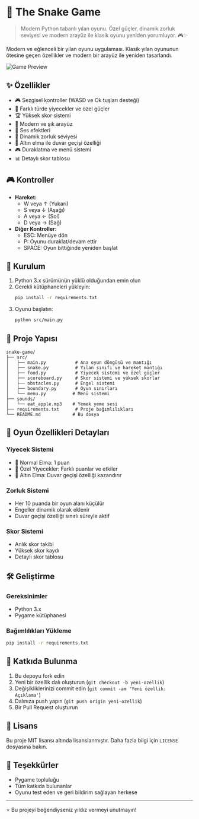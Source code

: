 # 🐍 The Snake Game

> Modern Python tabanlı yılan oyunu. Özel güçler, dinamik zorluk seviyesi ve modern arayüz ile klasik oyunu yeniden yorumluyor. 🎮✨

Modern ve eğlenceli bir yılan oyunu uygulaması. Klasik yılan oyununun ötesine geçen özellikler ve modern bir arayüz ile yeniden tasarlandı.

![Game Preview](preview.png)

## ✨ Özellikler

- 🎮 Sezgisel kontroller (WASD ve Ok tuşları desteği)
- 🎯 Farklı türde yiyecekler ve özel güçler
- 🏆 Yüksek skor sistemi
- 🎨 Modern ve şık arayüz
- 🎵 Ses efektleri
- 🎯 Dinamik zorluk seviyesi
- 🍎 Altın elma ile duvar geçişi özelliği
- 🎮 Duraklatma ve menü sistemi
- 📊 Detaylı skor tablosu

## 🎮 Kontroller

- **Hareket:**
  - W veya ↑ (Yukarı)
  - S veya ↓ (Aşağı)
  - A veya ← (Sol)
  - D veya → (Sağ)
- **Diğer Kontroller:**
  - ESC: Menüye dön
  - P: Oyunu duraklat/devam ettir
  - SPACE: Oyun bittiğinde yeniden başlat

## 🚀 Kurulum

1. Python 3.x sürümünün yüklü olduğundan emin olun
2. Gerekli kütüphaneleri yükleyin:
   ```bash
   pip install -r requirements.txt
   ```
3. Oyunu başlatın:
   ```bash
   python src/main.py
   ```

## 📁 Proje Yapısı

```
snake-game/
├── src/
│   ├── main.py           # Ana oyun döngüsü ve mantığı
│   ├── snake.py          # Yılan sınıfı ve hareket mantığı
│   ├── food.py           # Yiyecek sistemi ve özel güçler
│   ├── scoreboard.py     # Skor sistemi ve yüksek skorlar
│   ├── obstacles.py      # Engel sistemi
│   ├── boundary.py       # Oyun sınırları
│   └── menu.py          # Menü sistemi
├── sounds/
│   └── eat_apple.mp3    # Yemek yeme sesi
├── requirements.txt      # Proje bağımlılıkları
└── README.md            # Bu dosya
```

## 🎯 Oyun Özellikleri Detayları

### Yiyecek Sistemi
- 🍎 Normal Elma: 1 puan
- 🍇 Özel Yiyecekler: Farklı puanlar ve etkiler
- 🍎 Altın Elma: Duvar geçişi özelliği kazandırır

### Zorluk Sistemi
- Her 10 puanda bir oyun alanı küçülür
- Engeller dinamik olarak eklenir
- Duvar geçişi özelliği sınırlı süreyle aktif

### Skor Sistemi
- Anlık skor takibi
- Yüksek skor kaydı
- Detaylı skor tablosu

## 🛠️ Geliştirme

### Gereksinimler
- Python 3.x
- Pygame kütüphanesi

### Bağımlılıkları Yükleme
```bash
pip install -r requirements.txt
```

## 🤝 Katkıda Bulunma

1. Bu depoyu fork edin
2. Yeni bir özellik dalı oluşturun (`git checkout -b yeni-ozellik`)
3. Değişikliklerinizi commit edin (`git commit -am 'Yeni özellik: Açıklama'`)
4. Dalınıza push yapın (`git push origin yeni-ozellik`)
5. Bir Pull Request oluşturun

## 📝 Lisans

Bu proje MIT lisansı altında lisanslanmıştır. Daha fazla bilgi için `LICENSE` dosyasına bakın.

## 👏 Teşekkürler

- Pygame topluluğu
- Tüm katkıda bulunanlar
- Oyunu test eden ve geri bildirim sağlayan herkese

---

⭐ Bu projeyi beğendiyseniz yıldız vermeyi unutmayın! 